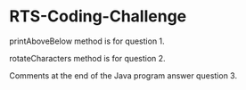 # RTS-Coding-Challenge

printAboveBelow method is for question 1.

rotateCharacters method is for question 2.

Comments at the end of the Java program answer question 3.

